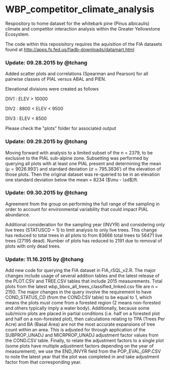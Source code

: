 # WBP_competitor_climate_analysis

Respository to home dataset for the whitebark pine (Pinus albicaulis) climate and competitor interaction analysis within the Greater Yellowstone Ecosystem. 

The code within this reposisitory requires the aquisition of the FIA datasets found at 
http://apps.fs.fed.us/fiadb-downloads/datamart.html

### Update: 09.28.2015 by @tchang

Added scatter plots and correlations (Spearman and Pearson) for all pairwise classes of PIAL versus ABAL and PIEN. 

Elevational divisions were created as follows

DIV1 : ELEV > 10000

DIV2 : 8800 < ELEV < 9500

DIV3 : ELEV < 8500

Please check the "plots" folder for associated output

### Update: 09.29.2015 by @tchang

Moving forward with analysis to a limited subset of the n = 2379, to be exclusive to the PIAL sub-alpine zone. Subsetting was performed by querying all plots with at least one PIAL present and determining the mean ($\mu = 9026.993'$) and standard deviation ($\sigma = 795.3836'$) of the elevation of those plots. Then the original dataset was re-queried to be in an elevation one standard deviation below the mean = 8234 ($\mu - \sd$)ft.  

### Update: 09.30.2015 by @tchang

Agreement from the group on performing the full range of the sampling in order to account for environmental variability that could impact PIAL abundance.

Additional consideration for the sampling year (INVYR) and considering only live trees (STATUSCD = 1) to limit analysis to only live trees. This change has reduced to total trees in all plots to from 83666 total trees to 56471 live trees (27195 dead). Number of plots has reduced to 2191 due to removal of plots with only dead trees.   

### Update: 11.16.2015 by @tchang

Add new code for querying the FIA dataset in FIA_rSQL_v2.R. The major changes include usage of several addition tables and the latest release of the PLOT.CSV and TREE.CSV tables that include 2015 measurements. Total plots from the latest wbp_bbox_all_trees_classified_linked.csv file are n = 2150. The major changes in the query involve the requirement to have COND_STATUS_CD (from the COND.CSV table) to be equal to 1, which means the plots must come from a forested region (2 means non-forested and others typically imply a water body). Additionally, because some sub/micro plots are placed in partial conditions (i.e. half on a forested plot and half on a non-forested plot), then calculations relating to TPA (Trees Per Acre) and BA (Basal Area) are not the most accurate expansions of tree count within an area. This is adjusted for through application of the SUBPROP_UNADJ and MICRPROP_UNADJ adjustment factor values from the COND.CSV table. Finally, to relate the adjustment factors to a single plot (some plots have multiple adjustment factors depending on the year of measurement), we use the END_INVYR field from the POP_EVAL_GRP.CSV to note the latest year that the plot was completed in and take adjustment factor from that corresponding year. 